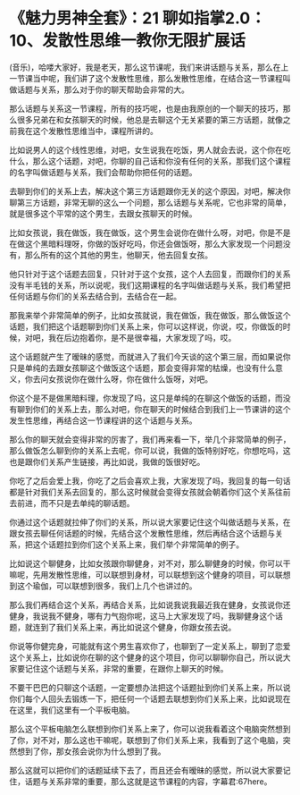 # 《魅力男神全套》：21 聊如指掌2.0：10、发散性思维一教你无限扩展话

(音乐)，哈喽大家好，我是老天，那么这节课呢，我们来讲话题与关系，那么在上一节课当中呢，我们讲了这个发散性思维，那么发散性思维，在结合这一节课程叫做话题与关系，那么对于你的聊天帮助会非常的大。

那么话题与关系这一节课程，所有的技巧呢，也是由我原创的一个聊天的技巧，那么很多兄弟在和女孩聊天的时候，他总是去聊这个无关紧要的第三方话题，就像之前我在这个发散性思维当中，课程所讲的。

比如说男人的这个线性思维，对吧，女生说我在吃饭，男人就会去说，这个你在吃什么，那么这个话题，对吧，你聊的自己话和你没有任何的关系，那我们这个课程的名字叫做话题与关系，我们会帮助你把任何的话题。

去聊到你们的关系上去，解决这个第三方话题跟你无关的这个原因，对吧，解决你聊第三方话题，非常无聊的这么一个问题，那么话题与关系呢，它也非常的简单，就是很多这个平常的这个男生，去跟女孩聊天的时候。

比如女孩说，我在做饭，我在做饭，这个男生会说你在做什么呀，对吧，你是不是在做这个黑暗料理呀，你做的饭好吃吗，你还会做饭呀，那么大家发现一个问题没有，那么所有的这个其他的男生，他聊天，他去回复女孩。

他只针对于这个话题去回复，只针对于这个女孩，这个人去回复，而跟你们的关系没有半毛钱的关系，所以说呢，我们这期课程的名字叫做话题与关系，我们希望把任何话题与你们的关系去结合到，去结合在一起。

那我来举个非常简单的例子，比如女孩就说，我在做饭，我在做饭，那么做饭这个话题，我们把这个话题聊到你们关系上来，你可以这样说，你说，哎，你做饭的时候，对吧，我在后边抱着你，是不是很幸福，大家发现了吗，哎。

这个话题就产生了暧昧的感觉，而就进入了我们今天谈的这个第三层，而如果说你只是单纯的去跟女孩聊这个做饭这个话题，那会变得非常的枯燥，也没有什么意义，你去问女孩说你在做什么呀，你在做什么饭呀，对吧。

你这个是不是做黑暗料理，你发现了吗，这只是单纯的在聊这个做饭的话题，而没有聊到你们的关系上去，那么对吧，你在聊天的时候结合到我们上一节课讲的这个发生性思维，再结合这一节课程讲的这个话题与关系。

那么你的聊天就会变得非常的厉害了，我们再来看一下，举几个非常简单的例子，那么做饭怎么聊到你的关系上去呢，你可以说，我做的饭特别好吃，你想吃吗，这也是跟你们关系产生链接，再比如说，我做的饭很好吃。

你吃了之后会爱上我，你吃了之后会喜欢上我，大家发现了吗，我回复的每一句话都是针对我们关系去回复的，那么这时候就会变得女孩就会朝着你们这个关系往前去前进，而不只是去单纯的聊话题。

你通过这个话题就拉伸了你们的关系，所以说大家要记住这个叫做话题与关系，在跟女孩去聊任何话题的时候，先结合这个发散性思维，然后再结合这个话题与关系，把这个话题拉到你们这个关系上来，我们举个非常简单的例子。

比如说这个聊健身，比如女孩跟你聊健身，对不对，那么聊健身的时候，你可以干嘛呢，先用发散性思维，可以联想到身材，可以联想到这个健身的项目，可以联想到这个瑜伽，可以联想到很多，我们上几个也讲过的。

那么我们再结合这个关系，再结合关系，比如说我说我最近我在健身，女孩说你还健身，我说我不健身，哪有力气抱你呢，这马上大家发现了吗，我聊健身这个话题，就连到了我们关系上来，再比如说这个健身，你跟女孩去说。

你说等你健完身，可能就有这个男生喜欢你了，也聊到了一定关系上，聊到了恋爱这个关系上，比如说你在聊的这个健身的这个项目，你可以聊聊你自己，所以说大家要记住这个话题与关系，非常的重要，在跟你上聊天的时候。

不要干巴巴的只聊这个话题，一定要想办法把这个话题扯到你们关系上来，所以说你们每个人回头去锻炼一下，把任何一个话题去联想到你们关系上来，比如说现在在这里，我们这里有一个平板电脑。

那么这个平板电脑怎么联想到你们关系上来了，你可以说我看着这个电脑突然想到了你，对不对，那么这也干嘛呢，联想到了你们关系上来，我看到了这个电脑，突然想到了你，那女孩会说你为什么想到了我。

那么这就可以把你们的话题延续下去了，而且还会有暧昧的感觉，所以说大家要记住，话题与关系非常的重要，那么这就是这节课程的内容，字幕君:67here。

